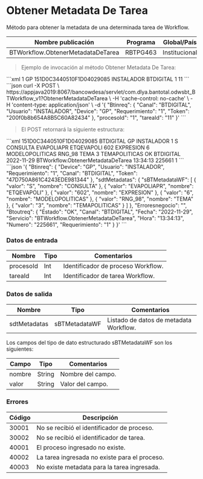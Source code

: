 # Obtener Metadata De Tarea 

Método para obtener la metadata de una determinada tarea de Workflow. 

Nombre publicación | Programa | Global/País 
--------- | ----------- | ----------- 
BTWorkflow.ObtenerMetadataDeTarea | RBTPG463 | Institucional 

> Ejemplo de invocación al método Obtener Metadata De Tarea: 

<code-group> 
<code-block title="XML" active> 
```xml 
<soapenv:Envelope xmlns:soapenv="http://schemas.xmlsoap.org/soap/envelope/" xmlns:bts="http://uy.com.dlya.bantotal/BTSOA/"> 
   <soapenv:Header/> 
   <soapenv:Body> 
      <bts:BTWorkflow.ObtenerMetadataDeTarea> 
         <bts:Btinreq> 
            <bts:Requerimiento>1</bts:Requerimiento> 
            <bts:Device>GP</bts:Device> 
            <bts:Token>151D0C3440510F1D04029085</bts:Token> 
            <bts:Usuario>INSTALADOR</bts:Usuario> 
            <bts:Canal>BTDIGITAL</bts:Canal> 
         </bts:Btinreq> 
         <bts:procesoId>1</bts:procesoId> 
         <bts:tareaId>11</bts:tareaId> 
      </bts:BTWorkflow.ObtenerMetadataDeTarea> 
   </soapenv:Body> 
</soapenv:Envelope> 
``` 
</code-block> 

<code-block title="JSON"> 
```json 
curl -X POST \ 
https://appjava2019:8067/bancowdesa/servlet/com.dlya.bantotal.odwsbt_BTWorkflow_v1?ObtenerMetadataDeTarea \ 
-H 'cache-control: no-cache' \ 
-H 'content-type: application/json' \ 
-d '{ 
    "Btinreq": { 
        "Canal": "BTDIGITAL", 
        "Usuario": "INSTALADOR", 
        "Device": "GP", 
        "Requerimiento": "1", 
        "Token": "200f0b8b654A8B5C60A82434" 
    }, 
    "procesoId": "1", 
    "tareaId": "11" 
}' 
``` 
</code-block> 
</code-group> 

> El POST retornará la siguiente estructura: 

<code-group> 
<code-block title="XML" active> 
```xml 
<SOAP-ENV:Envelope xmlns:SOAP-ENV="http://schemas.xmlsoap.org/soap/envelope/" xmlns:xsd="http://www.w3.org/2001/XMLSchema" xmlns:SOAP-ENC="http://schemas.xmlsoap.org/soap/encoding/" xmlns:xsi="http://www.w3.org/2001/XMLSchema-instance"> 
   <SOAP-ENV:Body> 
      <BTWorkflow.ObtenerMetadataDeTareaResponse xmlns="http://uy.com.dlya.bantotal/BTSOA/"> 
         <Btinreq> 
            <Token>151D0C3440510F1D04029085</Token> 
            <Canal>BTDIGITAL</Canal> 
            <Device>GP</Device> 
            <Usuario>INSTALADOR</Usuario> 
            <Requerimiento>1</Requerimiento> 
         </Btinreq> 
         <sdtMetadatas> 
            <sBTMetadataWF> 
               <valor>S</valor> 
               <nombre>CONSULTA</nombre> 
            </sBTMetadataWF> 
            <sBTMetadataWF> 
               <valor>EVAPOLIAPR</valor> 
               <nombre>ETQEVAPOLI</nombre> 
            </sBTMetadataWF> 
            <sBTMetadataWF> 
               <valor>602</valor> 
               <nombre>EXPRESION</nombre> 
            </sBTMetadataWF> 
            <sBTMetadataWF> 
               <valor>6</valor> 
               <nombre>MODELOPOLITICAS</nombre> 
            </sBTMetadataWF> 
            <sBTMetadataWF> 
               <valor>RNG_98</valor> 
               <nombre>TEMA</nombre> 
            </sBTMetadataWF> 
            <sBTMetadataWF> 
               <valor>3</valor> 
               <nombre>TEMAPOLITICAS</nombre> 
            </sBTMetadataWF> 
         </sdtMetadatas> 
         <Erroresnegocio></Erroresnegocio> 
         <Btoutreq> 
            <Estado>OK</Estado> 
            <Canal>BTDIGITAL</Canal> 
            <Fecha>2022-11-29</Fecha> 
            <Servicio>BTWorkflow.ObtenerMetadataDeTarea</Servicio> 
            <Hora>13:34:13</Hora> 
            <Numero>225661</Numero> 
            <Requerimiento>1</Requerimiento> 
         </Btoutreq> 
      </BTWorkflow.ObtenerMetadataDeTareaResponse> 
   </SOAP-ENV:Body> 
</SOAP-ENV:Envelope> 
``` 
</code-block> 

<code-block title="JSON"> 
```json 
'{ 
    "Btinreq": { 
        "Device": "GP", 
        "Usuario": "INSTALADOR", 
        "Requerimiento": "1", 
        "Canal": "BTDIGITAL", 
        "Token": "47D750A861C4243EDE981344" 
    }, 
    "sdtMetadatas": { 
        "sBTMetadataWF": [ 
        { 
            "valor": "S", 
            "nombre": "CONSULTA" 
        }, 
        { 
            "valor": "EVAPOLIAPR", 
            "nombre": "ETQEVAPOLI" 
        }, 
        { 
            "valor": "602", 
            "nombre": "EXPRESION" 
        }, 
        { 
            "valor": "6", 
            "nombre": "MODELOPOLITICAS" 
        }, 
        { 
            "valor": "RNG_98", 
            "nombre": "TEMA" 
        }, 
        { 
            "valor": "3", 
            "nombre": "TEMAPOLITICAS" 
        } 
        ] 
    }, 
    "Erroresnegocio": "", 
    "Btoutreq": { 
        "Estado": "OK", 
        "Canal": "BTDIGITAL", 
        "Fecha": "2022-11-29", 
        "Servicio": "BTWorkflow.ObtenerMetadataDeTarea", 
        "Hora": "13:34:13", 
        "Numero": "225661", 
        "Requerimiento": "1" 
    } 
}' 
``` 
</code-block> 
</code-group> 

### Datos de entrada 

Nombre | Tipo | Comentarios 
--------- | ----------- | ----------- 
procesoId | Int | Identificador de proceso Workflow. 
tareaId | Int | Identificador de tarea Workflow. 

### Datos de salida 

Nombre | Tipo | Comentarios 
--------- | ----------- | ----------- 
sdtMetadatas | sBTMetadataWF | Listado de datos de metadata Workflow. 

Los campos del tipo de dato estructurado sBTMetadataWF son los siguientes: 

Campo | Tipo | Comentarios 
--------- | ----------- | ----------- 
nombre | String | Nombre del campo. 
valor | String | Valor del campo. 

### Errores 

Código | Descripción 
--------- | ----------- 
30001 | No se recibió el identificador de proceso. 
30002 | No se recibió el identificador de tarea. 
40001 | El proceso ingresado no existe. 
40002 | La tarea ingresada no existe para el proceso. 
40003 | No existe metadata para la tarea ingresada. 

 
